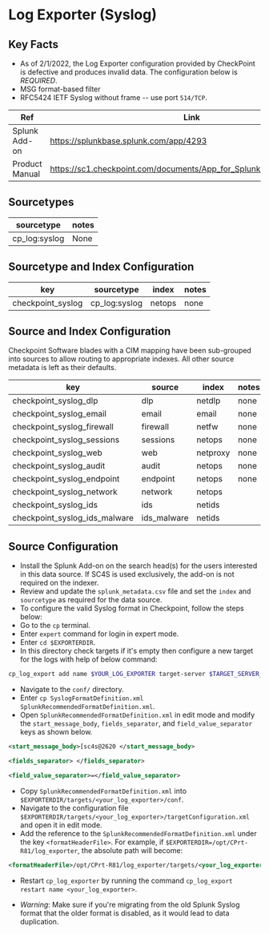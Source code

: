 # Log Exporter (Syslog)

## Key Facts

- As of 2/1/2022, the Log Exporter configuration provided by CheckPoint is defective and produces invalid data. The configuration below is _REQUIRED_.
- MSG format-based filter
- RFC5424 IETF Syslog without frame -- use port `514/TCP`.

| Ref            | Link                                                                    |
| -------------- | ----------------------------------------------------------------------- |
| Splunk Add-on  | <https://splunkbase.splunk.com/app/4293>                                |
| Product Manual | <https://sc1.checkpoint.com/documents/App_for_Splunk/html_frameset.htm> |

## Sourcetypes

| sourcetype    | notes |
| ------------- | ----- |
| cp_log:syslog | None  |

## Sourcetype and Index Configuration

| key               | sourcetype    | index  | notes |
| ----------------- | ------------- | ------ | ----- |
| checkpoint_syslog | cp_log:syslog | netops | none  |

## Source and Index Configuration

Checkpoint Software blades with a CIM mapping have been sub-grouped into sources
to allow routing to appropriate indexes. All other source metadata is left as their defaults.

| key                           | source      | index    | notes |
| ----------------------------- | ----------- | -------- | ----- |
| checkpoint_syslog_dlp         | dlp         | netdlp   | none  |
| checkpoint_syslog_email       | email       | email    | none  |
| checkpoint_syslog_firewall    | firewall    | netfw    | none  |
| checkpoint_syslog_sessions    | sessions    | netops   | none  |
| checkpoint_syslog_web         | web         | netproxy | none  |
| checkpoint_syslog_audit       | audit       | netops   | none  |
| checkpoint_syslog_endpoint    | endpoint    | netops   | none  |
| checkpoint_syslog_network     | network     | netops   |       |
| checkpoint_syslog_ids         | ids         | netids   |       |
| checkpoint_syslog_ids_malware | ids_malware | netids   |       |

## Source Configuration

- Install the Splunk Add-on on the search head(s) for the users interested in this data source. If SC4S is used exclusively, the add-on is not required on the indexer.
- Review and update the `splunk_metadata.csv` file and set the `index` and `sourcetype` as required for the data source.
- To configure the valid Syslog format in Checkpoint, follow the steps below:
- Go to the `cp` terminal.
- Enter `expert` command for login in expert mode.
- Enter `cd $EXPORTERDIR`.
- In this directory check targets if it's empty then configure a new target for the logs with help of below command:

```sh
cp_log_export add name $YOUR_LOG_EXPORTER target-server $TARGET_SERVER_IP_ADDRESS target-port $TARGET_PORT protocol $UDP_OR_TCP format $SYSLOG_OR_CEF_OR_SPLUNK_GENERIC
```

- Navigate to the `conf/` directory.
- Enter `cp SyslogFormatDefinition.xml SplunkRecommendedFormatDefinition.xml`.
- Open `SplunkRecommendedFormatDefinition.xml` in edit mode and modify the `start_message_body`, `fields_separator`, and `field_value_separator` keys as shown below.

```xml
<start_message_body>[sc4s@2620 </start_message_body>
```

```xml
<fields_separator> </fields_separator>
```

```xml
<field_value_separator>=</field_value_separator>
```

- Copy `SplunkRecommendedFormatDefinition.xml` into `$EXPORTERDIR/targets/<your_log_exporter>/conf`.
- Navigate to the configuration file `$EXPORTERDIR/targets/<your_log_exporter>/targetConfiguration.xml` and open it in edit mode.
- Add the reference to the `SplunkRecommendedFormatDefinition.xml` under the key `<formatHeaderFile>`. For example, if `$EXPORTERDIR=/opt/CPrt-R81/log_exporter`, the absolute path will become:

```xml
<formatHeaderFile>/opt/CPrt-R81/log_exporter/targets/<your_log_exporter>/conf/SplunkRecommendedFormatDefinition.xml</formatHeaderFile>
```

- Restart `cp_log_exporter` by running the command `cp_log_export restart name <your_log_exporter>`.

- _Warning_: Make sure if you're migrating from the old Splunk Syslog format that the older format is disabled, as it would lead to data duplication.
